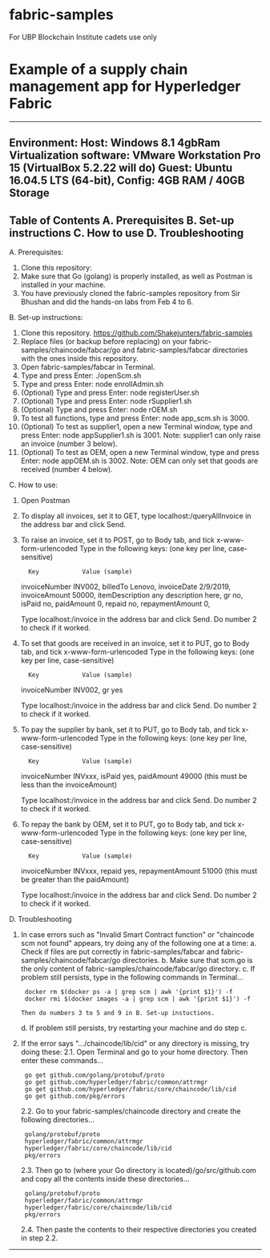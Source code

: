 # fabric-samples
  For UBP Blockchain Institute cadets use only
# Example of a supply chain management app for Hyperledger Fabric



--------------------------------
Environment: 
Host: Windows 8.1 4gbRam
Virtualization software: VMware Workstation Pro 15 (VirtualBox 5.2.22 will do)
Guest: Ubuntu 16.04.5 LTS (64-bit), Config: 4GB RAM / 40GB Storage
--------------------------------

Table of Contents
A. Prerequisites
B. Set-up instructions
C. How to use
D. Troubleshooting
--------------------------------

A. Prerequisites:
1. Clone this repository: 
2. Make sure that Go (golang) is properly installed, as well as Postman is installed in your machine.
4. You have previously cloned the fabric-samples repository from Sir Bhushan and did the hands-on labs from Feb 4 to 6.


B. Set-up instructions:
1. Clone this repository. https://github.com/Shakejunters/fabric-samples
2. Replace files (or backup before replacing) on your fabric-samples/chaincode/fabcar/go and fabric-samples/fabcar directories with the ones inside this repository.
3. Open fabric-samples/fabcar in Terminal.
4. Type and press Enter: ./openScm.sh
5. Type and press Enter: node enrollAdmin.sh
6. (Optional) Type and press Enter: node registerUser.sh
7. (Optional) Type and press Enter: node rSupplier1.sh
8. (Optional) Type and press Enter: node rOEM.sh
9. To test all functions, type and press Enter: node app_scm.sh
   <Port> is 3000.
10. (Optional) To test as supplier1, open a new Terminal window, type and press Enter: node appSupplier1.sh
    <Port> is 3001.
    Note: supplier1 can only raise an invoice (number 3 below).
10. (Optional) To test as OEM, open a new Terminal window, type and press Enter: node appOEM.sh
    <Port> is 3002.
    Note: OEM can only set that goods are received (number 4 below).


C. How to use:
1. Open Postman
2. To display all invoices, set it to GET, type localhost:<Port>/queryAllInvoice in the address bar and click Send.
3. To raise an invoice, set it to POST, go to Body tab, and tick x-www-form-urlencoded
   Type in the following keys: (one key per line, case-sensitive)

	     Key			Value (sample)
	     
	invoiceNumber		INV002,
	billedTo		Lenovo,
	invoiceDate		2/9/2019,
	invoiceAmount		50000,
	itemDescription		any description here,
	gr			no,
	isPaid			no,
	paidAmount		0,
	repaid			no,
	repaymentAmount		0,

   Type localhost:<Port>/invoice in the address bar and click Send.
   Do number 2 to check if it worked.

4. To set that goods are received in an invoice, set it to PUT, go to Body tab, and tick x-www-form-urlencoded
   Type in the following keys: (one key per line, case-sensitive)

	     Key			Value (sample)
	     
	invoiceNumber		INV002,
	gr			yes

   Type localhost:<Port>/invoice in the address bar and click Send.
   Do number 2 to check if it worked.

5. To pay the supplier by bank, set it to PUT, go to Body tab, and tick x-www-form-urlencoded
   Type in the following keys: (one key per line, case-sensitive)

	     Key			Value (sample)
	     
	invoiceNumber		INVxxx,
	isPaid			yes,
	paidAmount		49000 (this must be less than the invoiceAmount)

   Type localhost:<Port>/invoice in the address bar and click Send.
   Do number 2 to check if it worked.

6. To repay the bank by OEM, set it to PUT, go to Body tab, and tick x-www-form-urlencoded
   Type in the following keys: (one key per line, case-sensitive)

	     Key			Value (sample)
	     
	invoiceNumber		INVxxx,
	repaid			yes,
	repaymentAmount		51000 (this must be greater than the paidAmount)

   Type localhost:<Port>/invoice in the address bar and click Send.
   Do number 2 to check if it worked.


D. Troubleshooting
1. In case errors such as "Invalid Smart Contract function" or "chaincode scm not found" appears, try doing any of the following one at a time:
	a. Check if files are put correctly in fabric-samples/fabcar and fabric-samples/chaincode/fabcar/go directories.
	b. Make sure that scm.go is the only content of fabric-samples/chaincode/fabcar/go directory.
	c. If problem still persists, type in the following commands in Terminal...
	
		docker rm $(docker ps -a | grep scm | awk '{print $1}') -f
		docker rmi $(docker images -a | grep scm | awk '{print $1}') -f

	   Then do numbers 3 to 5 and 9 in B. Set-up instuctions.

	d. If problem still persists, try restarting your machine and do step c.

2. If the error says ".../chaincode/lib/cid" or any directory is missing, try doing these:
	2.1. Open Terminal and go to your home directory. Then enter these commands...

		go get github.com/golang/protobuf/proto
		go get github.com/hyperledger/fabric/common/attrmgr
		go get github.com/hyperledger/fabric/core/chaincode/lib/cid
		go get github.com/pkg/errors

	2.2. Go to your fabric-samples/chaincode directory and create the following directories...

		golang/protobuf/proto
		hyperledger/fabric/common/attrmgr
		hyperledger/fabric/core/chaincode/lib/cid
		pkg/errors

	2.3. Then go to (where your Go directory is located)/go/src/github.com and copy all the contents inside these directories...

		golang/protobuf/proto
		hyperledger/fabric/common/attrmgr
		hyperledger/fabric/core/chaincode/lib/cid
		pkg/errors

	2.4. Then paste the contents to their respective directories you created in step 2.2.
	
------------------------------------------------
